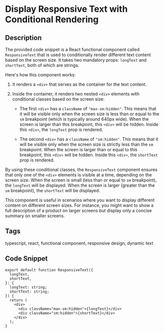 # Display Responsive Text with Conditional Rendering

## Description
The provided code snippet is a React functional component called `ResponsiveText` that is used to conditionally render different text content based on the screen size. It takes two mandatory props: `longText` and `shortText`, both of which are strings.

Here's how this component works:

1. It renders a `<div>` that serves as the container for the text content.

2. Inside the container, it renders two nested `<div>` elements with conditional classes based on the screen size:

   - The first `<div>` has a `className` of `"max-sm:hidden"`. This means that it will be visible only when the screen size is less than or equal to the `sm` breakpoint (which is typically around 640px wide). When the screen is larger than this breakpoint, this `<div>` will be hidden. Inside this `<div>`, the `longText` prop is rendered.

   - The second `<div>` has a `className` of `"sm:hidden"`. This means that it will be visible only when the screen size is strictly less than the `sm` breakpoint. When the screen is larger than or equal to this breakpoint, this `<div>` will be hidden. Inside this `<div>`, the `shortText` prop is rendered.

By using these conditional classes, the `ResponsiveText` component ensures that only one of the `<div>` elements is visible at a time, depending on the screen size. When the screen is small (less than or equal to `sm` breakpoint), the `longText` will be displayed. When the screen is larger (greater than the `sm` breakpoint), the `shortText` will be displayed.

This component is useful in scenarios where you want to display different content on different screen sizes. For instance, you might want to show a full description of a product on larger screens but display only a concise summary on smaller screens.

## Tags
typescript, react, functional component, responsive design, dynamic text

## Code Snippet
```
export default function ResponsiveText({
  longText,
  shortText,
}: {
  longText: string;
  shortText: string;
}) {
  return (
    <div>
      <div className="max-sm:hidden">{longText}</div>
      <div className="sm:hidden">{shortText}</div>
    </div>
  );
}
```
